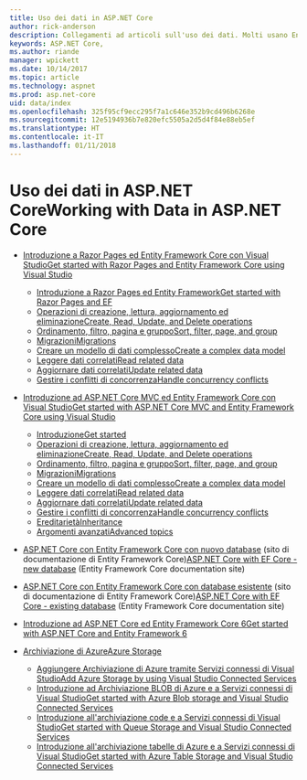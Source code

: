 ```yaml
---
title: Uso dei dati in ASP.NET Core
author: rick-anderson
description: Collegamenti ad articoli sull'uso dei dati. Molti usano Entity Framework Core.
keywords: ASP.NET Core,
ms.author: riande
manager: wpickett
ms.date: 10/14/2017
ms.topic: article
ms.technology: aspnet
ms.prod: asp.net-core
uid: data/index
ms.openlocfilehash: 325f95cf9ecc295f7a1c646e352b9cd496b6268e
ms.sourcegitcommit: 12e5194936b7e820efc5505a2d5d4f84e88eb5ef
ms.translationtype: HT
ms.contentlocale: it-IT
ms.lasthandoff: 01/11/2018
---
```

# <a name="working-with-data-in-aspnet-core"></a><span data-ttu-id="995fa-105">Uso dei dati in ASP.NET Core</span><span class="sxs-lookup"><span data-stu-id="995fa-105">Working with Data in ASP.NET Core</span></span> 

* [<span data-ttu-id="995fa-106">Introduzione a Razor Pages ed Entity Framework Core con Visual Studio</span><span class="sxs-lookup"><span data-stu-id="995fa-106">Get started with Razor Pages and Entity Framework Core using Visual Studio</span></span>](xref:data/ef-rp/index)

   * [<span data-ttu-id="995fa-107">Introduzione a Razor Pages ed Entity Framework</span><span class="sxs-lookup"><span data-stu-id="995fa-107">Get started with Razor Pages and EF</span></span>](xref:data/ef-rp/intro)
   * [<span data-ttu-id="995fa-108">Operazioni di creazione, lettura, aggiornamento ed eliminazione</span><span class="sxs-lookup"><span data-stu-id="995fa-108">Create, Read, Update, and Delete operations</span></span>](xref:data/ef-rp/crud)
   * [<span data-ttu-id="995fa-109">Ordinamento, filtro, pagina e gruppo</span><span class="sxs-lookup"><span data-stu-id="995fa-109">Sort, filter, page, and group</span></span>](xref:data/ef-rp/sort-filter-page)
   * [<span data-ttu-id="995fa-110">Migrazioni</span><span class="sxs-lookup"><span data-stu-id="995fa-110">Migrations</span></span>](xref:data/ef-rp/migrations)
   * [<span data-ttu-id="995fa-111">Creare un modello di dati complesso</span><span class="sxs-lookup"><span data-stu-id="995fa-111">Create a complex data model</span></span>](xref:data/ef-rp/complex-data-model)
   * [<span data-ttu-id="995fa-112">Leggere dati correlati</span><span class="sxs-lookup"><span data-stu-id="995fa-112">Read related data</span></span>](xref:data/ef-rp/read-related-data)
   * [<span data-ttu-id="995fa-113">Aggiornare dati correlati</span><span class="sxs-lookup"><span data-stu-id="995fa-113">Update related data</span></span>](xref:data/ef-rp/update-related-data)
   * [<span data-ttu-id="995fa-114">Gestire i conflitti di concorrenza</span><span class="sxs-lookup"><span data-stu-id="995fa-114">Handle concurrency conflicts</span></span>](xref:data/ef-rp/concurrency)

*   [<span data-ttu-id="995fa-115">Introduzione ad ASP.NET Core MVC ed Entity Framework Core con Visual Studio</span><span class="sxs-lookup"><span data-stu-id="995fa-115">Get started with ASP.NET Core MVC and Entity Framework Core using Visual Studio</span></span>](ef-mvc/index.md)
    *   [<span data-ttu-id="995fa-116">Introduzione</span><span class="sxs-lookup"><span data-stu-id="995fa-116">Get started</span></span>](ef-mvc/intro.md)
    *   [<span data-ttu-id="995fa-117">Operazioni di creazione, lettura, aggiornamento ed eliminazione</span><span class="sxs-lookup"><span data-stu-id="995fa-117">Create, Read, Update, and Delete operations</span></span>](xref:data/ef-mvc/crud)
    *   [<span data-ttu-id="995fa-118">Ordinamento, filtro, pagina e gruppo</span><span class="sxs-lookup"><span data-stu-id="995fa-118">Sort, filter, page, and group</span></span>](xref:data/ef-mvc/sort-filter-page)
    *   [<span data-ttu-id="995fa-119">Migrazioni</span><span class="sxs-lookup"><span data-stu-id="995fa-119">Migrations</span></span>](xref:data/ef-mvc/migrations)
    *   [<span data-ttu-id="995fa-120">Creare un modello di dati complesso</span><span class="sxs-lookup"><span data-stu-id="995fa-120">Create a complex data model</span></span>](ef-mvc/complex-data-model.md)
    *   [<span data-ttu-id="995fa-121">Leggere dati correlati</span><span class="sxs-lookup"><span data-stu-id="995fa-121">Read related data</span></span>](ef-mvc/read-related-data.md)
    *   [<span data-ttu-id="995fa-122">Aggiornare dati correlati</span><span class="sxs-lookup"><span data-stu-id="995fa-122">Update related data</span></span>](ef-mvc/update-related-data.md)
    *   [<span data-ttu-id="995fa-123">Gestire i conflitti di concorrenza</span><span class="sxs-lookup"><span data-stu-id="995fa-123">Handle concurrency conflicts</span></span>](ef-mvc/concurrency.md)
    *   [<span data-ttu-id="995fa-124">Ereditarietà</span><span class="sxs-lookup"><span data-stu-id="995fa-124">Inheritance</span></span>](ef-mvc/inheritance.md)
    *   [<span data-ttu-id="995fa-125">Argomenti avanzati</span><span class="sxs-lookup"><span data-stu-id="995fa-125">Advanced topics</span></span>](ef-mvc/advanced.md)
* <span data-ttu-id="995fa-126">[ASP.NET Core con Entity Framework Core con nuovo database](https://docs.microsoft.com/ef/core/get-started/aspnetcore/new-db) (sito di documentazione di Entity Framework Core)</span><span class="sxs-lookup"><span data-stu-id="995fa-126">[ASP.NET Core with EF Core - new database](https://docs.microsoft.com/ef/core/get-started/aspnetcore/new-db) (Entity Framework Core documentation site)</span></span>
* <span data-ttu-id="995fa-127">[ASP.NET Core con Entity Framework Core con database esistente](https://docs.microsoft.com/ef/core/get-started/aspnetcore/existing-db) (sito di documentazione di Entity Framework Core)</span><span class="sxs-lookup"><span data-stu-id="995fa-127">[ASP.NET Core with EF Core - existing database](https://docs.microsoft.com/ef/core/get-started/aspnetcore/existing-db) (Entity Framework Core documentation site)</span></span>
*   [<span data-ttu-id="995fa-128">Introduzione ad ASP.NET Core ed Entity Framework Core 6</span><span class="sxs-lookup"><span data-stu-id="995fa-128">Get started with ASP.NET Core and Entity Framework 6</span></span>](entity-framework-6.md)
*   [<span data-ttu-id="995fa-129">Archiviazione di Azure</span><span class="sxs-lookup"><span data-stu-id="995fa-129">Azure Storage</span></span>](azure-storage/index.md)
    *   [<span data-ttu-id="995fa-130">Aggiungere Archiviazione di Azure tramite Servizi connessi di Visual Studio</span><span class="sxs-lookup"><span data-stu-id="995fa-130">Add Azure Storage by using Visual Studio Connected Services</span></span>](https://azure.microsoft.com/documentation/articles/vs-azure-tools-connected-services-storage/)
    *   [<span data-ttu-id="995fa-131">Introduzione ad Archiviazione BLOB di Azure e a Servizi connessi di Visual Studio</span><span class="sxs-lookup"><span data-stu-id="995fa-131">Get started with Azure Blob storage and Visual Studio Connected Services</span></span>](https://azure.microsoft.com/documentation/articles/vs-storage-aspnet5-getting-started-blobs/)
    *   [<span data-ttu-id="995fa-132">Introduzione all'archiviazione code e a Servizi connessi di Visual Studio</span><span class="sxs-lookup"><span data-stu-id="995fa-132">Get started with Queue Storage and Visual Studio Connected Services</span></span>](https://azure.microsoft.com/documentation/articles/vs-storage-aspnet5-getting-started-queues/)
    *   [<span data-ttu-id="995fa-133">Introduzione all'archiviazione tabelle di Azure e a Servizi connessi di Visual Studio</span><span class="sxs-lookup"><span data-stu-id="995fa-133">Get started with Azure Table Storage and Visual Studio Connected Services</span></span>](https://azure.microsoft.com/documentation/articles/vs-storage-aspnet5-getting-started-tables/)

